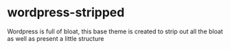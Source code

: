 wordpress-stripped
==================

Wordpress is full of bloat, this base theme is created to strip out all the bloat as well as present a little structure